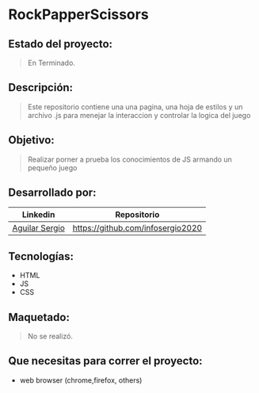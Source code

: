 # RockPapperScissors
## Estado del proyecto:
> En Terminado.
## Descripción:
> Este repositorio contiene una una pagina, una hoja de estilos y un archivo .js para menejar la interaccion y controlar la logica del juego
## Objetivo: 
> Realizar porner a prueba los conocimientos de JS armando un pequeño juego
## Desarrollado por:
| Linkedin | Repositorio |
| -------  | ------- |
| [Aguilar Sergio](linkedin.com/in/sergioaguilarsoria) | https://github.com/infosergio2020 |
## Tecnologías:
* HTML
* JS
* CSS
## Maquetado:
> No se realizó.
## Que necesitas para correr el proyecto:
 * web browser (chrome,firefox, others)

